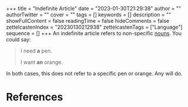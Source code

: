 +++
title = "Indefinite Article"
date = "2023-01-30T21:29:38"
author = ""
authorTwitter = ""
cover = ""
tags = []
keywords = []
description = ""
showFullContent = false
readingTime = false
hideComments = false
zettelcastenIndex = "20230130212938"
zettelcastenTags = ["Language"]
sequence = []
+++
An indefinite article refers to non-specific [nouns](Noun.md). You could say:

 > 
 > I need **a** pen.
 > 
 > I want **an** orange.

In both cases, this does not refer to a specific pen or orange. Any will do.

# References
